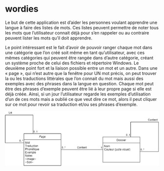 # wordies
Le but de cette application est d’aider les personnes voulant apprendre une langue à faire des listes de mots. 
Ces listes peuvent permettre de noter tous les mots que l’utilisateur connait déjà pour s’en rappeler ou au contraire peuvent lister les mots qu’il doit apprendre.

Le point intéressant est le fait d’avoir de pouvoir ranger chaque mot dans une catégorie que l’on créé soit même en tant qu’utilisateur, avec ces mêmes catégories qui peuvent être rangée dans d’autre catégorie, créant un système proche de celui des fichiers et répertoire Windows.
Le deuxième point fort et la liaison possible entre un mot et un autre. Dans une « page », qui n’est autre que la fenêtre pour UN mot précis, on peut trouver la ou les traductions littérales que l’on connait du mot mais aussi des exemples avec des phrases dans la langue en question. Chaque mot peut être des phrases d’exemple peuvent être lié à leur propre page si elle est déjà créée. Ainsi, si un jour l’utilisateur regarde les exemples d’utilisation d’un de ces mots mais a oublié ce que veut dire ce mot, alors il peut cliquer sur ce mot pour revoir sa traduction et/ou ses phrases d’exemple.

![image](Diagramme/wordies_arch.jpg)